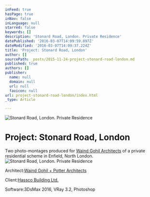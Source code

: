 ```yaml
---
inFeed: true
hasPage: true
inNav: false
inLanguage: null
starred: false
keywords: []
description: 'Stonard Road, London. Private Residence'
datePublished: '2016-03-07T14:09:59.897Z'
dateModified: '2016-03-07T14:09:37.224Z'
title: 'Project: Stonard Road, London'
author: []
sourcePath: _posts/2015-11-24-project-stonard-road-london.md
published: true
authors: []
publisher:
  name: null
  domain: null
  url: null
  favicon: null
url: project-stonard-road-london/index.html
_type: Article

---
```

![Stonard Road, London. Private Residence](https://s3-us-west-2.amazonaws.com/the-grid-img/p/280b0ab7b9c47298d50aada423177ac8283a985a.jpg)

# Project: Stonard Road, London

Two photo-montages produced for [Waind Gohil Architects][0] of a private residential scheme in Enfield, North London.
![Stonard Road, London. Private Residence](https://s3-us-west-2.amazonaws.com/the-grid-img/p/fab917a082d00d77e43b26646b4f1956d51eddb5.jpg)

Architect:[Waind Gohil + Potter Architects ][1]

Client:[Hassco Building Ltd.][2]

Software:3DsMax 2016, VRay 3.2, Photoshop

[0]: http://www.waindgohil.co.uk/
[1]: http://wgpa.co.uk/
[2]: http://www.hasscobuilding.co.uk/
